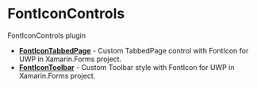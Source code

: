 # FontIconControls
FontIconControls plugin
* **[FontIconTabbedPage](https://github.com/tomohak/xf-plugins/tree/master/FontIconControls/FontIconControls/FontIconTabbedPage)** - Custom TabbedPage control with FontIcon for UWP in Xamarin.Forms project.
* **[FontIconToolbar](https://github.com/tomohak/xf-plugins/tree/master/FontIconControls/FontIconControls/FontIconToolbar)** - Custom Toolbar style with FontIcon for UWP in Xamarin.Forms project.
